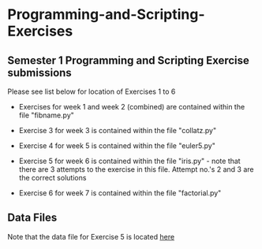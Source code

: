 # Programming-and-Scripting-Exercises

## Semester 1 Programming and Scripting Exercise submissions

Please see list below for location of Exercises 1 to 6

* Exercises for week 1 and week 2 (combined) are contained within the file "fibname.py"

* Exercise 3 for week 3 is contained within the file "collatz.py"

* Exercise 4 for week 5 is contained within the file "euler5.py"

* Exercise 5 for week 6 is contained within the file "iris.py" - note that there are 3 attempts to the exercise in this file.  Attempt no.'s 2 and 3 are the correct solutions

* Exercise 6 for week 7 is contained within the file "factorial.py"

## Data Files

Note that the data file for Exercise 5 is located [here](https://github.com/davidobrien1/Programming-and-Scripting-Exercises/tree/master/Data)